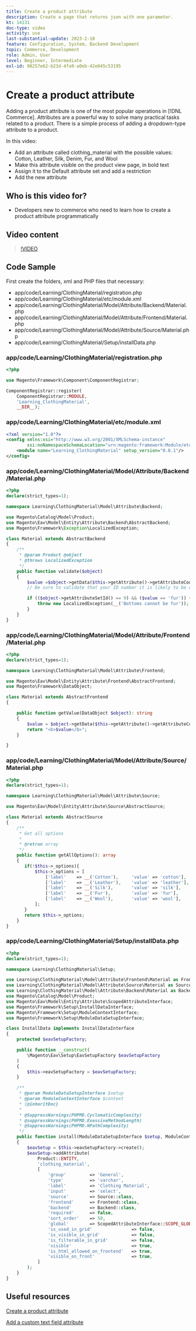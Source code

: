 ```yaml
---
title: Create a product attribute
description: Create a page that returns json with one parameter.
kt: 14131
doc-type: video
activity: use
last-substantial-update: 2023-2-10 
feature: Configuration, System, Backend Development
topic: Commerce, Development
role: Admin, User
level: Beginner, Intermediate
exl-id: 98257e62-b23d-4fa9-a0eb-42e045c53195
---
```

# Create a product attribute

Adding a product attribute is one of the most popular operations in [!DNL Commerce]. Attributes are a powerful way to solve many practical tasks related to a product. There is a simple process of adding a dropdown-type attribute to a product.

In this video:

- Add an attribute called clothing_material with the possible values: Cotton, Leather, Silk, Denim, Fur, and Wool
- Make this attribute visible on the product view page, in bold text
- Assign it to the Default attribute set and add a restriction
- Add the new attribute

## Who is this video for?

- Developers new to commerce who need to learn how to create a product attribute programmatically
  
## Video content

>[!VIDEO](https://video.tv.adobe.com/v/35789?quality=12&learn=on)

## Code Sample

First create the folders, xml and PHP files that necessary:

- app/code/Learning/ClothingMaterial/registration.php
- app/code/Learning/ClothingMaterial/etc/module.xml
- app/code/Learning/ClothingMaterial/Model/Attribute/Backend/Material.php
- app/code/Learning/ClothingMaterial/Model/Attribute/Frontend/Material.php
- app/code/Learning/ClothingMaterial/Model/Attribute/Source/Material.php
- app/code/Learning/ClothingMaterial/Setup/installData.php

### app/code/Learning/ClothingMaterial/registration.php

```php
<?php

use Magento\Framework\Component\ComponentRegistrar;

ComponentRegistrar::register(
    ComponentRegistrar::MODULE,
    'Learning_ClothingMaterial',
    __DIR__);

```

### app/code/Learning/ClothingMaterial/etc/module.xml

```xml
<?xml version="1.0"?>
<config xmlns:xsi="http://www.w3.org/2001/XMLSchema-instance"
        xsi:noNamespaceSchemaLocation="urn:magento:framework:Module/etc/module.xsd">
    <module name="Learning_ClothingMaterial" setup_version="0.0.1"/>
</config>
```

### app/code/Learning/ClothingMaterial/Model/Attribute/Backend/Material.php

```php
<?php
declare(strict_types=1);

namespace Learning\ClothingMaterial\Model\Attribute\Backend;

use Magento\Catalog\Model\Product;
use Magento\Eav\Model\Entity\Attribute\Backend\AbstractBackend;
use Magento\Framework\Exception\LocalizedException;

class Material extends AbstractBackend
{
    /**
     * @param Product @object
     * @throws LocalizedException
     */
    public function validate($object)
    {
        $value =$object->getData($this->getAttribute()->getAttributeCode());
        // Be sure to validate that your ID number it is likely to be different

        if (($object->getAttributeSetId() == 9) && ($value == 'fur')) {
            throw new LocalizedException(__('Bottoms cannot be fur'));
        }
    }
}

```

### app/code/Learning/ClothingMaterial/Model/Attribute/Frontend/Material.php

```php
<?php
declare(strict_types=1);

namespace Learning\ClothingMaterial\Model\Attribute\Frontend;

use Magento\Eav\Model\Entity\Attribute\Frontend\AbstractFrontend;
use Magento\Framework\DataObject;

class Material extends AbstractFrontend
{

    public function getValue(DataObject $object): string
    {
        $value = $object->getData($this->getAttribute()->getAttributeCode());
        return "<b>$value</b>";
    }

}
```

### app/code/Learning/ClothingMaterial/Model/Attribute/Source/Material.php

```php
<?php
declare(strict_types=1);

namespace Learning\ClothingMaterial\Model\Attribute\Source;

use Magento\Eav\Model\Entity\Attribute\Source\AbstractSource;

class Material extends AbstractSource
{
    /**
     * Get all options
     *
     * @retrun array
     */
    public function getAllOptions(): array
    {
       if(!$this->_options){
           $this->_options = [
               ['label'    => __('Cotton'),     'value' => 'cotton'],
               ['label'    => __('Leather'),    'value' => 'leather'],
               ['label'    => __('Silk'),       'value' => 'silk'],
               ['label'    => __('Fur'),        'value' => 'fur'],
               ['label'    => __('Wool'),       'value' => 'wool'],
           ];
       }
       return $this->_options;
    }
}
```

### app/code/Learning/ClothingMaterial/Setup/installData.php

```php
<?php
declare(strict_types=1);

namespace Learning\ClothingMaterial\Setup;

use Learning\ClothingMaterial\Model\Attribute\Frontend\Material as Frontend;
use Learning\ClothingMaterial\Model\Attribute\Source\Material as Source;
use Learning\ClothingMaterial\Model\Attribute\Backend\Material as Backend;
use Magento\Catalog\Model\Product;
use Magento\Eav\Model\Entity\Attribute\ScopedAttributeInterface;
use Magento\Framework\Setup\InstallDataInterface;
use Magento\Framework\Setup\ModuleContextInterface;
use Magento\Framework\Setup\ModuleDataSetupInterface;

class InstallData implements InstallDataInterface
{
    protected $eavSetupFactory;

    public function __construct(
        \Magento\Eav\Setup\EavSetupFactory $eavSetupFactory
    )
    {
        $this->eavSetupFactory = $eavSetupFactory;
    }

    /**
     * @param ModuleDataSetupInterface $setup
     * @param ModuleContextInterface $context
     * {@inheritDoc}
     *
     * @SuppressWarnings(PHPMD.CyclomaticComplexity)
     * @suppressWarnings(PHPMD.ExessiveMethodLength)
     * @SuppressWarnings(PHPMD.NPathComplexity)
     */
    public function install(ModuleDataSetupInterface $setup, ModuleContextInterface $context)
    {
        $eavSetup = $this->eavSetupFactory->create();
        $eavSetup->addAttribute(
            Product::ENTITY,
            'clothing_material',
            [
                'group'         => 'General',
                'type'          => 'varchar',
                'label'         => 'Clothing Material',
                'input'         => 'select',
                'source'        => Source::class,
                'frontend'      => Frontend::class,
                'backend'       => Backend::class,
                'required'      => false,
                'sort_order'    => 50,
                'global'        => ScopedAttributeInterface::SCOPE_GLOBAL,
                'is_used_in_grid'               => false,
                'is_visible_in_grid'            => false,
                'is_filterable_in_grid'         => false,
                'visible'                       => true,
                'is_html_allowed_on_frontend'   => true,
                'visible_on_front'              => true,
            ]
        );
    }
}

```

## Useful resources

[Create a product attribute](https://experienceleague.adobe.com/docs/commerce-learn/tutorials/backend-development/add-product-attribute.html)

[Add a custom text field attribute](https://developer.adobe.com/commerce/php/tutorials/admin/custom-text-field-attribute/)
